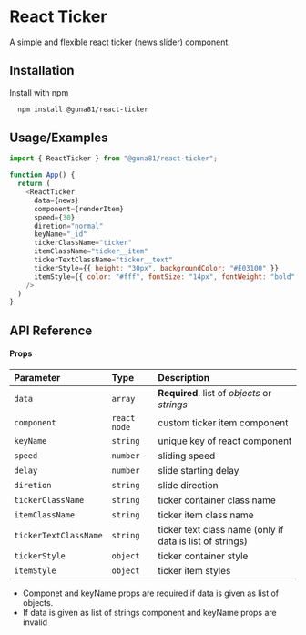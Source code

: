 
# React Ticker

A simple and flexible react ticker (news slider) component.


## Installation

Install with npm

```bash
  npm install @guna81/react-ticker
```
    
## Usage/Examples

```javascript
import { ReactTicker } from "@guna81/react-ticker";

function App() {
  return (
    <ReactTicker
      data={news}
      component={renderItem}
      speed={30}
      diretion="normal"
      keyName="_id"
      tickerClassName="ticker"
      itemClassName="ticker__item"
      tickerTextClassName="ticker__text"
      tickerStyle={{ height: "30px", backgroundColor: "#E03100" }}
      itemStyle={{ color: "#fff", fontSize: "14px", fontWeight: "bold" }}
    />
  )
}
```


## API Reference

#### Props

| Parameter | Type     | Description                |
| :-------- | :------- | :------------------------- |
| `data` | `array` | **Required**. list of *objects* or *strings* |
| `component` | `react node` | custom ticker item component |
| `keyName` | `string` | unique key of react component |
| `speed` | `number` | sliding speed  |
| `delay` | `number` | slide starting delay |
| `diretion` | `string` | slide direction |
| `tickerClassName` | `string` |ticker container class name |
| `itemClassName` | `string` | ticker item class name |
| `tickerTextClassName` | `string` | ticker text class name (only if data is list of strings) |
| `tickerStyle` | `object` | ticker container style |
| `itemStyle` | `object` | ticker item styles |


- Componet and keyName props are required if data is given as list of objects.
- If data is given as list of strings component and keyName props are invalid